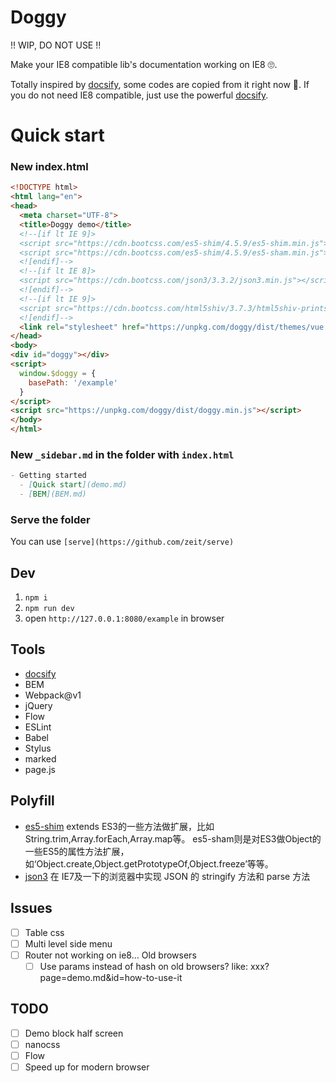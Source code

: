 # Doggy

!! WIP, DO NOT USE !!

Make your IE8 compatible lib's documentation working on IE8 🙄.

Totally inspired by [docsify](https://github.com/QingWei-Li/docsify), some codes are copied from it right now 🤒. If you do not need IE8 compatible, just use the powerful [docsify](https://github.com/QingWei-Li/docsify).

# Quick start

### New index.html

```html
<!DOCTYPE html>
<html lang="en">
<head>
  <meta charset="UTF-8">
  <title>Doggy demo</title>
  <!--[if lt IE 9]>
  <script src="https://cdn.bootcss.com/es5-shim/4.5.9/es5-shim.min.js"></script>
  <script src="https://cdn.bootcss.com/es5-shim/4.5.9/es5-sham.min.js"></script>
  <![endif]-->
  <!--[if lt IE 8]>
  <script src="https://cdn.bootcss.com/json3/3.3.2/json3.min.js"></script>
  <![endif]-->
  <!--[if lt IE 9]>
  <script src="https://cdn.bootcss.com/html5shiv/3.7.3/html5shiv-printshiv.min.js"></script>
  <![endif]-->
  <link rel="stylesheet" href="https://unpkg.com/doggy/dist/themes/vue.min.css">
</head>
<body>
<div id="doggy"></div>
<script>
  window.$doggy = {
    basePath: '/example'
  }
</script>
<script src="https://unpkg.com/doggy/dist/doggy.min.js"></script>
</body>
</html>

```

### New `_sidebar.md` in the folder with `index.html`

```markdown
- Getting started
  - [Quick start](demo.md)
  - [BEM](BEM.md)
```

### Serve the folder
You can use `[serve](https://github.com/zeit/serve)`

## Dev

1. `npm i`
2. `npm run dev`
3. open `http://127.0.0.1:8080/example` in browser


## Tools

* [docsify](https://github.com/QingWei-Li/docsify)
* BEM
* Webpack@v1
* jQuery
* Flow
* ESLint
* Babel
* Stylus
* marked
* page.js
  
## Polyfill

* [es5-shim](https://github.com/es-shims/es5-shim) extends ES3的一些方法做扩展，比如String.trim,Array.forEach,Array.map等。
es5-sham则是对ES3做Object的一些ES5的属性方法扩展，如‘Object.create,Object.getPrototypeOf,Object.freeze’等等。
* [json3](https://github.com/bestiejs/json3) 在 IE7及一下的浏览器中实现 JSON 的 stringify 方法和 parse 方法

## Issues
* [ ] Table css
* [ ] Multi level side menu
* [ ] Router not working on ie8... Old browsers
  * [ ] Use params instead of hash on old browsers? like: xxx?page=demo.md&id=how-to-use-it

## TODO
* [ ] Demo block half screen
* [ ] nanocss
* [ ] Flow
* [ ] Speed up for modern browser
